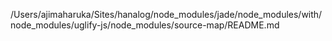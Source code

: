 /Users/ajimaharuka/Sites/hanalog/node_modules/jade/node_modules/with/node_modules/uglify-js/node_modules/source-map/README.md